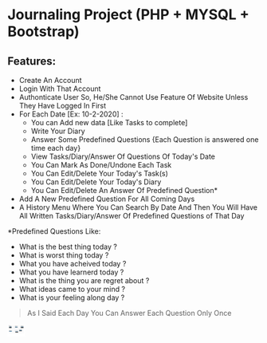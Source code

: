 # Journaling Project (PHP + MYSQL + Bootstrap)

## Features:
- Create An Account
- Login With That Account
- Authonticate User So, He/She Cannot Use Feature Of Website Unless They Have Logged In First
- For Each Date [Ex: 10-2-2020] :
  - You can Add new data [Like Tasks to complete]
  - Write Your Diary
  - Answer Some Predefined Questions {Each Question is answered one time each day} 
  - View Tasks/Diary/Answer Of Questions Of Today's Date
  - You Can Mark As Done/Undone Each Task
  - You Can Edit/Delete Your Today's Task(s)
  - You Can Edit/Delete Your Today's Diary
  - You Can Edit/Delete An Answer Of Predefined Question*
- Add A New Predefined Question For All Coming Days
- A History Menu Where You Can Search By Date And Then You Will Have All Written Tasks/Diary/Answer Of Predefined Questions of That Day

*Predefined Questions Like:

- What is the best thing today ?
- What is worst thing today ?
- What you have acheived today ?
- What you have learnerd today ?
- What is the thing you are regret about ?
- What ideas came to your mind ?
- What is your feeling along day ?
> As I Said Each Day You Can Answer Each Question Only Once


<img align="left" title="Facebook" alt="Facebook" width="35px" src="Journaling_Database_Schema.pdf" />
